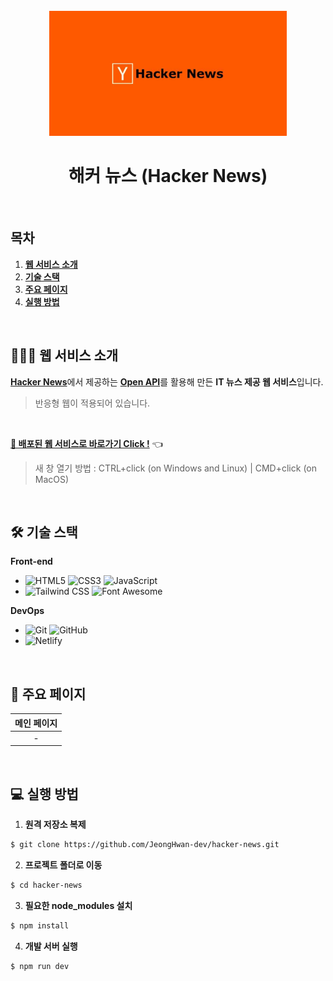<div align="center">
  <br />
  <img src="./img/hacker-news_logo.jpg" alt="Hacker News" height="200px" />
  <br />
  <h1>해커 뉴스 (Hacker News)</h1>
  <br />
</div>

## 목차

1. [**웹 서비스 소개**](#1)
2. [**기술 스택**](#2)
3. [**주요 페이지**](#3)
4. [**실행 방법**](#4)

<br />

<div id='1'></div>

## 💁🏻‍♂ 웹 서비스 소개

[**Hacker News**](https://news.ycombinator.com/)에서 제공하는 [**Open API**](https://github.com/tastejs/hacker-news-pwas/blob/master/docs/api.md)를 활용해 만든 **IT 뉴스 제공 웹 서비스**입니다.

> 반응형 웹이 적용되어 있습니다.

<br />

[**🔗 배포된 웹 서비스로 바로가기 Click !**]() 👈

> 새 창 열기 방법 : CTRL+click (on Windows and Linux) | CMD+click (on MacOS)

<br />

<div id='2'></div>

## 🛠 기술 스택

**Front-end**

- ![HTML5](https://img.shields.io/badge/-HTML5-E34F26?&logo=html5&logoColor=white) ![CSS3](https://img.shields.io/badge/-CSS3-1572B6?&logo=css3&logoColor=white) ![JavaScript](https://img.shields.io/badge/-JavaScript-F7DF1E?&logo=javascript&logoColor=white)
- ![Tailwind CSS](https://img.shields.io/badge/-Tailwind_CSS-38B2AC?&logo=TailwindCSS&logoColor=white) ![Font Awesome](https://img.shields.io/badge/-Font_Awesome-339AF0?&logo=FontAwesome&logoColor=white)

**DevOps**

- ![Git](https://img.shields.io/badge/-Git-F05032?&logo=git&logoColor=white) ![GitHub](https://img.shields.io/badge/-GitHub-181717?&logo=github&logoColor=white)
- ![Netlify](https://img.shields.io/badge/-Netlify-00C7B7?&logo=netlify&logoColor=white)

<br />

<div id='3'></div>

## 📄 주요 페이지

| 메인 페이지 |
| :---------: |
|      -      |

<br />

<div id='4'></div>

## 💻 실행 방법

1. **원격 저장소 복제**

```bash
$ git clone https://github.com/JeongHwan-dev/hacker-news.git
```

2. **프로젝트 폴더로 이동**

```bash
$ cd hacker-news
```

3. **필요한 node_modules 설치**

```bash
$ npm install
```

4. **개발 서버 실행**

```bash
$ npm run dev
```

